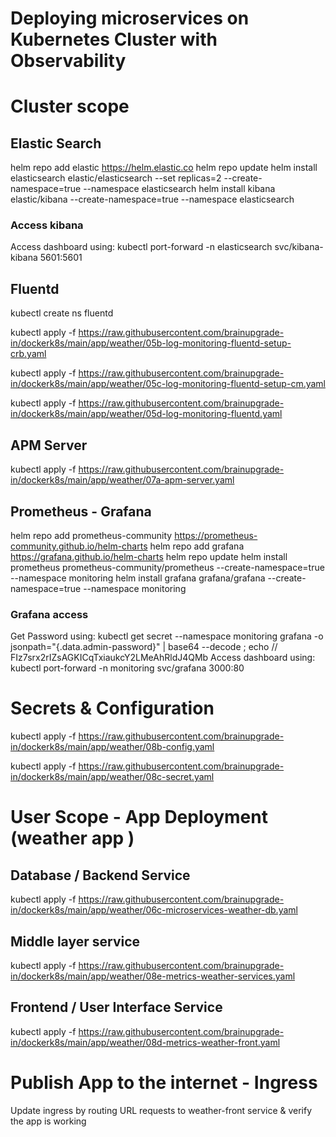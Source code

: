 # Deploying microservices on Kubernetes Cluster with Observability 
# Cluster scope
## Elastic Search
helm repo add elastic https://helm.elastic.co
helm repo update
helm install  elasticsearch elastic/elasticsearch --set replicas=2 --create-namespace=true --namespace elasticsearch
helm install  kibana elastic/kibana --create-namespace=true --namespace elasticsearch
### Access kibana
Access dashboard using: 
kubectl port-forward -n elasticsearch svc/kibana-kibana 5601:5601
## Fluentd

kubectl create ns fluentd

kubectl apply -f https://raw.githubusercontent.com/brainupgrade-in/dockerk8s/main/app/weather/05b-log-monitoring-fluentd-setup-crb.yaml

kubectl apply -f https://raw.githubusercontent.com/brainupgrade-in/dockerk8s/main/app/weather/05c-log-monitoring-fluentd-setup-cm.yaml


kubectl apply -f https://raw.githubusercontent.com/brainupgrade-in/dockerk8s/main/app/weather/05d-log-monitoring-fluentd.yaml


## APM Server
kubectl apply -f https://raw.githubusercontent.com/brainupgrade-in/dockerk8s/main/app/weather/07a-apm-server.yaml

## Prometheus - Grafana
helm repo add prometheus-community https://prometheus-community.github.io/helm-charts
helm repo add grafana https://grafana.github.io/helm-charts
helm repo update
helm install prometheus prometheus-community/prometheus --create-namespace=true --namespace monitoring
helm install grafana grafana/grafana  --create-namespace=true --namespace monitoring
### Grafana access
Get Password using: kubectl get secret --namespace monitoring grafana -o jsonpath="{.data.admin-password}" | base64 --decode ; echo
// FIz7srx2rIZsAGKICqTxiaukcY2LMeAhRldJ4QMb
Access dashboard using: 
kubectl port-forward -n monitoring svc/grafana 3000:80

# Secrets & Configuration

kubectl apply -f https://raw.githubusercontent.com/brainupgrade-in/dockerk8s/main/app/weather/08b-config.yaml

kubectl apply -f https://raw.githubusercontent.com/brainupgrade-in/dockerk8s/main/app/weather/08c-secret.yaml

# User Scope - App Deployment (weather app )
## Database / Backend Service
kubectl apply -f https://raw.githubusercontent.com/brainupgrade-in/dockerk8s/main/app/weather/06c-microservices-weather-db.yaml

## Middle layer service
kubectl apply -f https://raw.githubusercontent.com/brainupgrade-in/dockerk8s/main/app/weather/08e-metrics-weather-services.yaml

## Frontend / User Interface Service 
kubectl apply -f https://raw.githubusercontent.com/brainupgrade-in/dockerk8s/main/app/weather/08d-metrics-weather-front.yaml

# Publish App to the internet - Ingress 
Update ingress by routing URL requests to weather-front service & verify the app is working